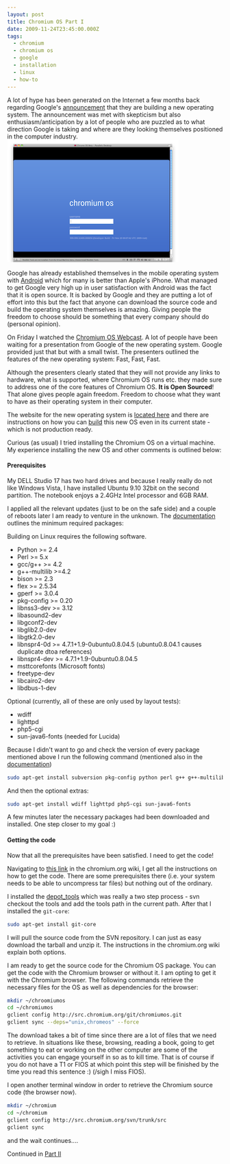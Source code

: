 ```yaml
---
layout: post
title: Chromium OS Part I
date: 2009-11-24T23:45:00.000Z
tags:
  - chromium
  - chromium os
  - google
  - installation
  - linux
  - how-to
---
```

A lot of hype has been generated on the Internet a few months back regarding Google's [announcement](http://googleblog.blogspot.com/2009/07/introducing-google-chrome-os.html) that they are building a new operating system. The announcement was met with skepticism but also enthusiasm/anticipation by a lot of people who are puzzled as to what direction Google is taking and where are they looking themselves positioned in the computer industry.
<img class="post-image" src="/files/2009-11-24-chromium-os.png" />

Google has already established themselves in the mobile operating system with [Android](http://www.android.com/) which for many is better than Apple's iPhone. What managed to get Google very high up in user satisfaction with Android was the fact that it is open source. It is backed by Google and they are putting a lot of effort into this but the fact that anyone can download the source code and build the operating system themselves is amazing. Giving people the freedom to choose should be something that every company should do (personal opinion).

On Friday I watched the [Chromium OS Webcast](http://investor.shareholder.com/googpr/eventdetail.cfm?eventid=75092). A lot of people have been waiting for a presentation from Google of the new operating system. Google provided just that but with a small twist. The presenters outlined the features of the new operating system: Fast, Fast, Fast.

Although the presenters clearly stated that they will not provide any links to hardware, what is supported, where Chromium OS runs etc. they made sure to address one of the core features of Chromium OS. **It is Open Sourced**! That alone gives people again freedom. Freedom to choose what they want to have as their operating system in their computer.

The website for the new operating system is [located here](http://www.chromium.org/chromium-os) and there are instructions on how you can [build](http://www.chromium.org/chromium-os/building-chromium-os) this new OS even in its current state - which is not production ready.

Curious (as usual) I tried installing the Chromium OS on a virtual machine. My experience installing the new OS and other comments is outlined below:

#### Prerequisites

My DELL Studio 17 has two hard drives and because I really really do not like Windows Vista, I have installed Ubuntu 9.10 32bit on the second partition. The notebook enjoys a 2.4GHz Intel processor and 6GB RAM.

I applied all the relevant updates (just to be on the safe side) and a couple of reboots later I am ready to venture in the unknown. The [documentation](http://code.google.com/p/chromium/wiki/LinuxBuildInstructionsPrerequisites) outlines the minimum required packages:&nbsp;

Building on Linux requires the following software.

* Python >= 2.4
* Perl >= 5.x
* gcc/g++ >= 4.2
* g++-multilib >=4.2
* bison >= 2.3
* flex >= 2.5.34
* gperf >= 3.0.4
* pkg-config >= 0.20
* libnss3-dev >= 3.12
* libasound2-dev
* libgconf2-dev
* libglib2.0-dev
* libgtk2.0-dev
* libnspr4-0d >= 4.7.1+1.9-0ubuntu0.8.04.5 (ubuntu0.8.04.1 causes duplicate dtoa references)
* libnspr4-dev >= 4.7.1+1.9-0ubuntu0.8.04.5
* msttcorefonts (Microsoft fonts)
* freetype-dev
* libcairo2-dev
* libdbus-1-dev

Optional (currently, all of these are only used by layout tests):

* wdiff
* lighttpd
* php5-cgi
* sun-java6-fonts (needed for Lucida)

Because I didn't want to go and check the version of every package mentioned above I run the following command (mentioned also in the [documentation](http://code.google.com/p/chromium/wiki/LinuxBuildInstructionsPrerequisites))

```sh
sudo apt-get install subversion pkg-config python perl g++ g++-multilib bison flex gperf libnss3-dev libgtk2.0-dev libnspr4-0d libasound2-dev libnspr4-dev msttcorefonts libgconf2-dev libcairo2-dev libdbus-1-dev
```

And then the optional extras:

```sh
sudo apt-get install wdiff lighttpd php5-cgi sun-java6-fonts
```

A few minutes later the necessary packages had been downloaded and installed. One step closer to my goal :)

#### Getting the code

Now that all the prerequisites have been satisfied. I need to get the code!

Navigating to [this link](http://sites.google.com/a/chromium.org/dev/chromium-os/building-chromium-os/getting-the-chromium-os-source-code) in the chromium.org wiki, I get all the instructions on how to get the code. There are some prerequisites there (i.e. your system needs to be able to uncompress tar files) but nothing out of the ordinary.

I installed the [depot_tools](http://dev.chromium.org/developers/how-tos/install-gclient) which was really a two step process - svn checkout the tools and add the tools path in the current path. After that I installed the `git-core`:

```sh
sudo apt-get install git-core
```

I will pull the source code from the SVN repository. I can just as easy download the tarball and unzip it. The instructions in the chromium.org wiki explain both options.

I am ready to get the source code for the Chromium OS package. You can get the code with the Chromium browser or without it. I am opting to get it with the Chromium browser. The following commands retrieve the necessary files for the OS as well as dependencies for the browser:

```sh
mkdir ~/chroomiumos
cd ~/chromiumos
gclient config http://src.chromium.org/git/chromiumos.git
gclient sync --deps="unix,chromeos" --force
```

The download takes a bit of time since there are a lot of files that we need to retrieve. In situations like these, browsing, reading a book, going to get something to eat or working on the other computer are some of the activities you can engage yourself in so as to kill time. That is of course if you do not have a T1 or FIOS at which point this step will be finished by the time you read this sentence :) (/sigh I miss FIOS).

I open another terminal window in order to retrieve the Chromium source code (the browser now).

```sh
mkdir ~/chromium
cd ~/chromium
gclient config http://src.chromium.org/svn/trunk/src
gclient sync
```

and the wait continues....

Continued in [Part II](/post/chromium-os-part-ii)
